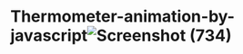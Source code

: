 # Thermometer-animation-by-javascript![Screenshot (734)](https://user-images.githubusercontent.com/104623869/216781555-00816b1f-6ae2-4645-9cb8-c5ecfb3a533e.png)
